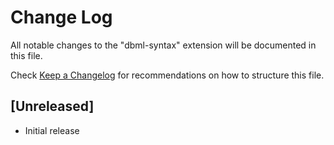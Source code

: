 # Change Log

All notable changes to the "dbml-syntax" extension will be documented in this file.

Check [Keep a Changelog](http://keepachangelog.com/) for recommendations on how to structure this file.

## [Unreleased]

- Initial release